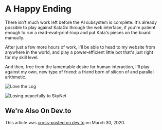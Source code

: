 # A Happy Ending

There isn't much work left before the AI subsystem is complete.  It's already possible to play against KataGo through the web interface, if you're patient enough to run a read-eval-print-loop and put Kata's pieces on the board manually.

After just a few more hours of work, I'll be able to head to my website from anywhere in the world, and play a power-efficient little bot that's just right for my skill level.

And then, free from the lamentable desire for human interaction, I'll play against my own, new type of friend:  a friend born of silicon of and parallel arithmetic.

![Love the Log](https://user-images.githubusercontent.com/38859656/77859737-1a38e680-71d9-11ea-9a50-3ca25d7b9558.png)

![Losing peacefully to SkyNet](https://user-images.githubusercontent.com/38859656/77859794-61bf7280-71d9-11ea-8f00-d9eef8bc437b.png)

## We're Also On Dev.to

This article was [cross-posted on dev.to](https://dev.to/terkwood/bugout-play-go-against-ai-and-human-friends-43a1) on March 30, 2020.
